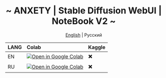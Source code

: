 <div align="center">

<h1 align="center">~ ANXETY | Stable Diffusion WebUI | NoteBook V2 ~</h1>

[English](./README.md) | Русский

</div>

| LANG | Colab           | Kaggle         |
| :--- | :-------------- | :------------- |
| EN   | [![Open in Google Colab](https://colab.research.google.com/assets/colab-badge.svg)](https://colab.research.google.com/github/anxety-solo/sdAIgen/blob/main/notebook/ANXETY_sdAIgen_EN.ipynb) | ✖️              |
| RU   | [![Open in Google Colab](https://colab.research.google.com/assets/colab-badge.svg)](https://colab.research.google.com/github/anxety-solo/sdAIgen/blob/main/notebook/ANXETY_sdAIgen_RU.ipynb) | ✖️              |